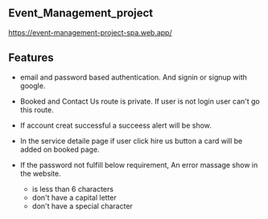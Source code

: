 
## Event_Management_project

https://event-management-project-spa.web.app/


## Features

- email and password based authentication. And signin or signup with google.

- Booked and Contact Us route is private. If user is not login user can't go this route.

- If account creat successful a succeess alert will be show.

- In the service detaile page if user click hire us button a card will be added on booked page.

- If the password not fulfill below requirement, An error massage show in the website.
    - is less than 6 characters
    - don't have a capital letter
    - don't have a special character
